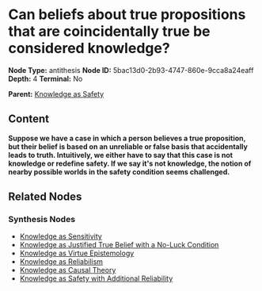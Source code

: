 # Can beliefs about true propositions that are coincidentally true be considered knowledge?

**Node Type:** antithesis
**Node ID:** 5bac13d0-2b93-4747-860e-9cca8a24eaff
**Depth:** 4
**Terminal:** No

**Parent:** [Knowledge as Safety](knowledge-as-safety-synthesis-951b308a-d743-471e-b239-8d05feac0df2.md)

## Content

**Suppose we have a case in which a person believes a true proposition, but their belief is based on an unreliable or false basis that accidentally leads to truth. Intuitively, we either have to say that this case is not knowledge or redefine safety. If we say it's not knowledge, the notion of nearby possible worlds in the safety condition seems challenged.**

## Related Nodes

### Synthesis Nodes

- [Knowledge as Sensitivity](knowledge-as-sensitivity-synthesis-38f9a334-02d0-490d-8b66-1f1300855b6d.md)
- [Knowledge as Justified True Belief with a No-Luck Condition](knowledge-as-justified-true-belief-with-a-no-luck-condition-synthesis-2e526e19-bca8-4e9c-aa6c-c6560355fe6d.md)
- [Knowledge as Virtue Epistemology](knowledge-as-virtue-epistemology-synthesis-73f0fc23-d778-4117-bbdd-a194c1f00a0b.md)
- [Knowledge as Reliabilism](knowledge-as-reliabilism-synthesis-e9bb54f6-4885-4122-b076-d36fe5ab9a64.md)
- [Knowledge as Causal Theory](knowledge-as-causal-theory-synthesis-e8e99baa-73ed-4d8f-bf36-ab06af1d6102.md)
- [Knowledge as Safety with Additional Reliability](knowledge-as-safety-with-additional-reliability-synthesis-fa6e5e7f-4c5f-4754-839b-3312409e190d.md)
